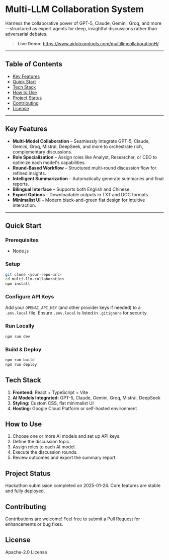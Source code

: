 # Multi-LLM Collaboration System

Harness the collaborative power of GPT-5, Claude, Gemini, Groq, and more—structured as expert agents for deep, insightful discussions rather than adversarial debates.

> **Live Demo:** https://www.aidotcomtools.com/multillmcollaborationH/

---

## Table of Contents
- [Key Features](#key-features)
- [Quick Start](#quick-start)
- [Tech Stack](#tech-stack)
- [How to Use](#how-to-use)
- [Project Status](#project-status)
- [Contributing](#contributing)
- [License](#license)

---

## Key Features
- **Multi-Model Collaboration** – Seamlessly integrate GPT-5, Claude, Gemini, Groq, Mistral, DeepSeek, and more to orchestrate rich, complementary discussions.
- **Role Specialization** – Assign roles like Analyst, Researcher, or CEO to optimize each model's capabilities.
- **Round-Based Workflow** – Structured multi-round discussion flow for refined insights.
- **Intelligent Summarization** – Automatically generate summaries and final reports.
- **Bilingual Interface** – Supports both English and Chinese.
- **Export Options** – Downloadable outputs in TXT and DOC formats.
- **Minimalist UI** – Modern black-and-green flat design for intuitive interaction.

---

## Quick Start

### Prerequisites
- Node.js

### Setup
```bash
git clone <your-repo-url>
cd multi-llm-collaboration
npm install
```

### Configure API Keys
Add your `OPENAI_API_KEY` (and other provider keys if needed) to a `.env.local` file. Ensure `.env.local` is listed in `.gitignore` for security.

### Run Locally
```bash
npm run dev
```

### Build & Deploy
```bash
npm run build
npm run deploy
```

## Tech Stack
1. **Frontend:** React + TypeScript + Vite
2. **AI Models Integrated:** GPT-5, Claude, Gemini, Groq, Mistral, DeepSeek
3. **Styling:** Custom CSS, flat minimalist UI
4. **Hosting:** Google Cloud Platform or self-hosted environment

## How to Use
1. Choose one or more AI models and set up API keys.
2. Define the discussion topic.
3. Assign roles to each AI model.
4. Execute the discussion rounds.
5. Review outcomes and export the summary report.

## Project Status
Hackathon submission completed on 2025-01-24. Core features are stable and fully deployed.

## Contributing
Contributions are welcome! Feel free to submit a Pull Request for enhancements or bug fixes.

## License
Apache-2.0 License
